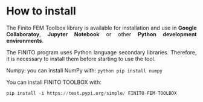 <h1>How to install</h1>

<p align="justify">The Finito FEM Toolbox library is available for installation and use in <b>Google Collaboratoy</b>, <b>Jupyter Notebook</b> or other <b>Python development environments</b>.</p>

<p align="justify">The FINITO program uses Python language secondary libraries. Therefore, it is necessary to install them before starting to use the tool.</p>

Numpy: you can install NumPy with: ```python pip install numpy```

You can install FINITO TOOLBOX with:
```python
pip install -i https://test.pypi.org/simple/ FINITO-FEM-TOOLBOX
```
